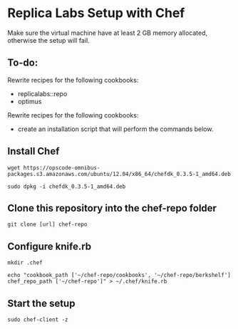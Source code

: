 # Replica Labs Setup with Chef #

Make sure the virtual machine have at least 2 GB memory allocated, otherwise the setup will fail.  

## To-do: ##
Rewrite recipes for the following cookbooks:

*  replicalabs::repo
*  optimus

Rewrite recipes for the following cookbooks:

*  create an installation script that will perform the commands below.


## Install Chef ##
```
wget https://opscode-omnibus-packages.s3.amazonaws.com/ubuntu/12.04/x86_64/chefdk_0.3.5-1_amd64.deb
```
```
sudo dpkg -i chefdk_0.3.5-1_amd64.deb
```

## Clone this repository into the chef-repo folder ##
```
git clone [url] chef-repo
```

## Configure knife.rb ##
```
mkdir .chef
```
```
echo "cookbook_path ['~/chef-repo/cookbooks', '~/chef-repo/berkshelf']
chef_repo_path ['~/chef-repo']" > ~/.chef/knife.rb
```

## Start the setup ##
```
sudo chef-client -z
```